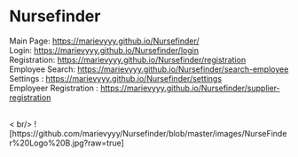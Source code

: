 # Nursefinder

Main Page: https://marievyyy.github.io/Nursefinder/ <br/>
Login: https://marievyyy.github.io/Nursefinder/login <br/>
Registration: https://marievyyy.github.io/Nursefinder/registration <br/>
Employee Search: https://marievyyy.github.io/Nursefinder/search-employee <br/>
Settings : https://marievyyy.github.io/Nursefinder/settings <br/>
Employeer Registration : https://marievyyy.github.io/Nursefinder/supplier-registration

<br/>
< br/>
![https://github.com/marievyyy/Nursefinder/blob/master/images/NurseFinder%20Logo%20B.jpg?raw=true]

